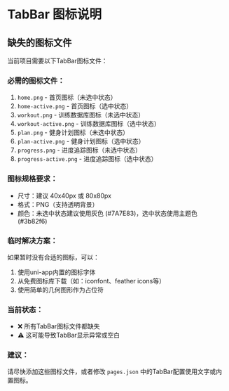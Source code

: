 # TabBar 图标说明

## 缺失的图标文件

当前项目需要以下TabBar图标文件：

### 必需的图标文件：
1. `home.png` - 首页图标（未选中状态）
2. `home-active.png` - 首页图标（选中状态）
3. `workout.png` - 训练数据库图标（未选中状态）
4. `workout-active.png` - 训练数据库图标（选中状态）
5. `plan.png` - 健身计划图标（未选中状态）
6. `plan-active.png` - 健身计划图标（选中状态）
7. `progress.png` - 进度追踪图标（未选中状态）
8. `progress-active.png` - 进度追踪图标（选中状态）

### 图标规格要求：
- 尺寸：建议 40x40px 或 80x80px
- 格式：PNG（支持透明背景）
- 颜色：未选中状态建议使用灰色 (#7A7E83)，选中状态使用主题色 (#3b82f6)

### 临时解决方案：
如果暂时没有合适的图标，可以：
1. 使用uni-app内置的图标字体
2. 从免费图标库下载（如：iconfont、feather icons等）
3. 使用简单的几何图形作为占位符

### 当前状态：
- ❌ 所有TabBar图标文件都缺失
- ⚠️ 这可能导致TabBar显示异常或空白

### 建议：
请尽快添加这些图标文件，或者修改 `pages.json` 中的TabBar配置使用文字或内置图标。
